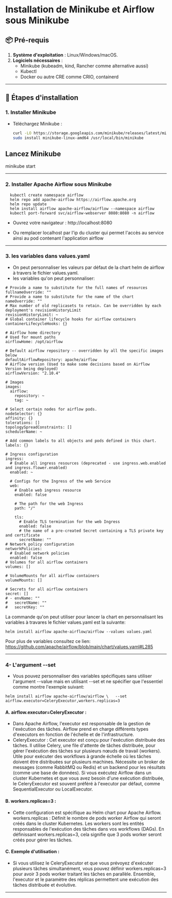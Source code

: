 # Installation de Minikube et Airflow sous Minikube

## 📦 Pré-requis
1. **Système d'exploitation** : Linux/Windows/macOS.
2. **Logiciels nécessaires** :
   - Minikube (kubeadm, kind, Rancher comme alternative aussi)
   - Kubectl
   - Docker ou autre CRE comme CRIO, containerd

---

## 🚀 Étapes d'installation

### 1. Installer Minikube
- Téléchargez Minikube :
  ```bash
  curl -LO https://storage.googleapis.com/minikube/releases/latest/minikube-linux-amd64
  sudo install minikube-linux-amd64 /usr/local/bin/minikube
## Lancez Minikube 
  minikube start

---

### 2. Installer Apache Airflow sous Minikube  
```
  kubectl create namespace airflow
  helm repo add apache-airflow https://airflow.apache.org
  helm repo update
  helm install airflow apache-airflow/airflow --namespace airflow
  kubectl port-forward svc/airflow-webserver 8080:8080 -n airflow
```
 - Ouvrez votre navigateur : 
   http://localhost:8080

 - Ou remplacer localhost par l'ip du cluster qui permet l'accès au service ainsi au pod contenant l'application airflow

---

### 3. les variables dans values.yaml 
 - On peut personnaliser les valeurs par défaut de la chart helm de airflow à travers le fichier values.yaml.
 - les variables qu'on peut personnaliser:
```
# Provide a name to substitute for the full names of resources
fullnameOverride: ""
# Provide a name to substitute for the name of the chart
nameOverride: ""
# Max number of old replicasets to retain. Can be overridden by each deployment's revisionHistoryLimit
revisionHistoryLimit: ~
# Global container lifecycle hooks for airflow containers
containerLifecycleHooks: {}

# Airflow home directory
# Used for mount paths
airflowHome: /opt/airflow

# Default airflow repository -- overridden by all the specific images below
defaultAirflowRepository: apache/airflow
# Airflow version (Used to make some decisions based on Airflow Version being deployed)
airflowVersion: "2.10.4"

# Images
images:
  airflow:
    repository: ~
    tag: ~

# Select certain nodes for airflow pods.
nodeSelector: {}
affinity: {}
tolerations: []
topologySpreadConstraints: []
schedulerName: ~

# Add common labels to all objects and pods defined in this chart.
labels: {}

# Ingress configuration
ingress:
  # Enable all ingress resources (deprecated - use ingress.web.enabled and ingress.flower.enabled)
  enabled: ~

  # Configs for the Ingress of the web Service
  web:
    # Enable web ingress resource
    enabled: false

    # The path for the web Ingress
    path: "/"

    tls:
      # Enable TLS termination for the web Ingress
      enabled: false
      # the name of a pre-created Secret containing a TLS private key and certificate
      secretName: ""
# Network policy configuration
networkPolicies:
  # Enabled network policies
  enabled: false
# Volumes for all airflow containers
volumes: []

# VolumeMounts for all airflow containers
volumeMounts: []

# Secrets for all airflow containers
secret: []
# - envName: ""
#   secretName: ""
#   secretKey: ""
```
La commande qu'on peut utiliser pour lancer la chart en personnalisant les variables à travares le fichier values.yaml est la suivante:
```
helm install airflow apache-airflow/airflow --values values.yaml
```
Pour plus de variables consultez ce lien:
https://github.com/apache/airflow/blob/main/chart/values.yaml#L285

---

### 4- L'argument --set
- Vous pouvez personnaliser des variables spécifiques sans utiliser l'argument --value mais en utilisant --set et ne spécifier que l'essentiel comme montre l'exemple suivant:
```
helm install airflow apache-airflow/airflow \   --set airflow.executor=CeleryExecutor,workers.replicas=3
```
 
#### A. airflow.executor=CeleryExecutor : 
  - Dans Apache Airflow, l'executor est responsable de la gestion de l'exécution des tâches. Airflow prend en charge différents types d'executors en fonction de l'échelle et de l'infrastructure.
  - CeleryExecutor :
    Cet executor est conçu pour l'exécution distribuée des tâches.
    Il utilise Celery, une file d'attente de tâches distribuée, pour gérer l'exécution des tâches sur plusieurs nœuds de travail (workers).
    Utile pour exécuter des workflows à grande échelle où les tâches doivent être distribuées sur plusieurs machines.
    Nécessite un broker de messages (comme RabbitMQ ou Redis) et un backend pour les résultats (comme une base de données).
    Si vous exécutez Airflow dans un cluster Kubernetes et que vous avez besoin d'une exécution distribuée, le CeleryExecutor est souvent préféré à l'executor par défaut, comme SequentialExecutor ou LocalExecutor.
#### B. workers.replicas=3 :
  - Cette configuration est spécifique au Helm chart pour Apache Airflow.
    workers.replicas :
    Définit le nombre de pods worker Airflow qui seront créés dans le cluster Kubernetes.
    Les workers sont les entités responsables de l'exécution des tâches dans vos workflows (DAGs).
    En définissant workers.replicas=3, cela signifie que 3 pods worker seront créés pour gérer les tâches.

#### C. Exemple d'utilisation :
   - Si vous utilisez le CeleryExecutor et que vous prévoyez d'exécuter plusieurs tâches simultanément, vous pouvez définir workers.replicas=3 pour avoir 3 pods worker traitant les tâches en parallèle. Ensemble, l'executor et le paramètre des réplicas permettent une exécution des tâches distribuée et évolutive.
---
